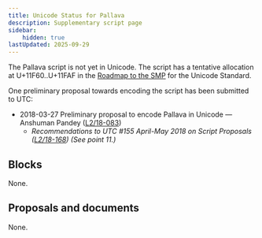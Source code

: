 ```yaml
---
title: Unicode Status for Pallava
description: Supplementary script page
sidebar:
    hidden: true
lastUpdated: 2025-09-29
---
```


The Pallava script is not yet in Unicode. The script has a tentative allocation at U+11F60..U+11FAF in the [Roadmap to the SMP](http://www.unicode.org/roadmaps/smp/) for the Unicode Standard. 

One preliminary proposal towards encoding the script has been submitted to UTC:
- 2018-03-27 Preliminary proposal to encode Pallava in Unicode — Anshuman Pandey ([L2/18-083](http://www.unicode.org/cgi-bin/GetMatchingDocs.pl?L2/18-083))
  - _Recommendations to UTC #155 April-May 2018 on Script Proposals ([L2/18-168](http://www.unicode.org/L2/L2018/18168-script-rec.pdf)) (See point 11.)_

## Blocks

None.

## Proposals and documents

None.
